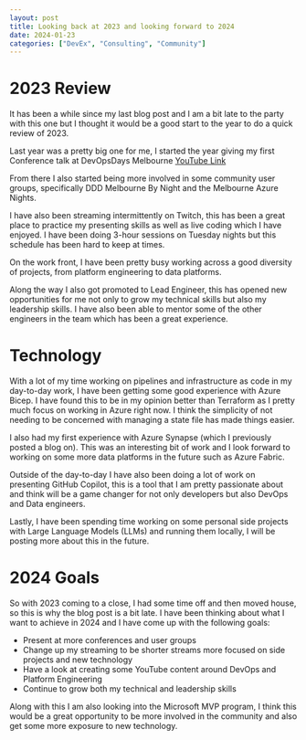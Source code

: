 ```yaml
---
layout: post
title: Looking back at 2023 and looking forward to 2024
date: 2024-01-23
categories: ["DevEx", "Consulting", "Community"]
---
```


# 2023 Review
It has been a while since my last blog post and I am a bit late to the party with this one but I thought it would be a good start to the year to do a quick review of 2023.

Last year was a pretty big one for me, I started the year giving my first Conference talk at DevOpsDays Melbourne [YouTube Link](https://www.youtube.com/watch?v=IZ7Jd0Ha89s&list=PLZr_xg2dPy8BPi4QyPX07scYhhF2-PgIw&index=2)

From there I also started being more involved in some community user groups, specifically DDD Melbourne By Night and the Melbourne Azure Nights.

I have also been streaming intermittently on Twitch, this has been a great place to practice my presenting skills as well as live coding which I have enjoyed. I have been doing 3-hour sessions on Tuesday nights but this schedule has been hard to keep at times.

On the work front, I have been pretty busy working across a good diversity of projects, from platform engineering to data platforms. 

Along the way I also got promoted to Lead Engineer, this has opened new opportunities for me not only to grow my technical skills but also my leadership skills. I have also been able to mentor some of the other engineers in the team which has been a great experience.

# Technology

With a lot of my time working on pipelines and infrastructure as code in my day-to-day work, I have been getting some good experience with Azure Bicep. I have found this to be in my opinion better than Terraform as I pretty much focus on working in Azure right now. I think the simplicity of not needing to be concerned with managing a state file has made things easier.

I also had my first experience with Azure Synapse (which I previously posted a blog on). This was an interesting bit of work and I look forward to working on some more data platforms in the future such as Azure Fabric.

Outside of the day-to-day I have also been doing a lot of work on presenting GitHub Copilot, this is a tool that I am pretty passionate about and think will be a game changer for not only developers but also DevOps and Data engineers.

Lastly, I have been spending time working on some personal side projects with Large Language Models (LLMs) and running them locally, I will be posting more about this in the future.

# 2024 Goals

So with 2023 coming to a close, I had some time off and then moved house, so this is why the blog post is a bit late. I have been thinking about what I want to achieve in 2024 and I have come up with the following goals:
* Present at more conferences and user groups
* Change up my streaming to be shorter streams more focused on side projects and new technology
* Have a look at creating some YouTube content around DevOps and Platform Engineering
* Continue to grow both my technical and leadership skills

Along with this I am also looking into the Microsoft MVP program, I think this would be a great opportunity to be more involved in the community and also get some more exposure to new technology.

